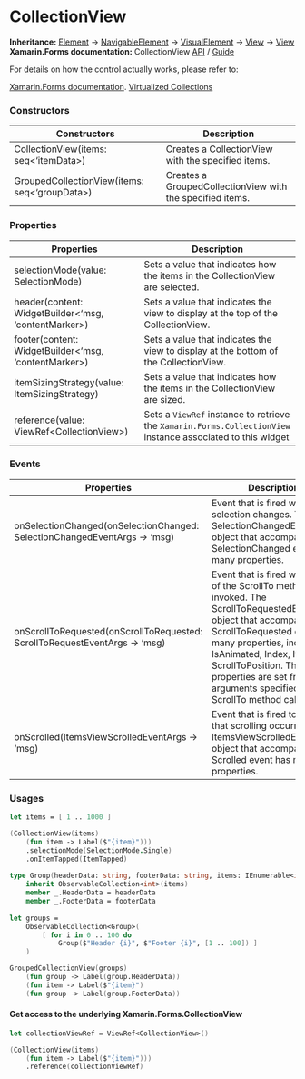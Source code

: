 # CollectionView

**Inheritance:** [Element](https://docs.fabulous.dev/v2/api/controls/element/) -> [NavigableElement](https://docs.fabulous.dev/v2/api/navigable-element/) -> [VisualElement](https://docs.fabulous.dev/v2/api/visual-element/) -> [View](https://docs.fabulous.dev/v2/api/view/) -> [View](https://docs.fabulous.dev/v2/api/collections/items-view/)\
**Xamarin.Forms documentation:** CollectionView [API](https://docs.microsoft.com/en-us/dotnet/api/xamarin.forms.collectionview) / [Guide](https://docs.microsoft.com/en-us/xamarin/xamarin-forms/user-interface/collectionview)

For details on how the control actually works, please refer to:

[Xamarin.Forms documentation](https://docs.microsoft.com/en-us/xamarin/xamarin-forms/user-interface/collectionview). [Virtualized Collections](https://docs.fabulous.dev/v2/architecture/virtualized-collections/)

### Constructors&#x20;

| Constructors                                  | Description                                               |
| --------------------------------------------- | --------------------------------------------------------- |
| CollectionView(items: seq<‘itemData>)         | Creates a CollectionView with the specified items.        |
| GroupedCollectionView(items: seq<‘groupData>) | Creates a GroupedCollectionView with the specified items. |

### Properties&#x20;

| Properties                                           | Description                                                                                                 |
| ---------------------------------------------------- | ----------------------------------------------------------------------------------------------------------- |
| selectionMode(value: SelectionMode)                  | Sets a value that indicates how the items in the CollectionView are selected.                               |
| header(content: WidgetBuilder<‘msg, ‘contentMarker>) | Sets a value that indicates the view to display at the top of the CollectionView.                           |
| footer(content: WidgetBuilder<‘msg, ‘contentMarker>) | Sets a value that indicates the view to display at the bottom of the CollectionView.                        |
| itemSizingStrategy(value: ItemSizingStrategy)        | Sets a value that indicates how the items in the CollectionView are sized.                                  |
| reference(value: ViewRef\<CollectionView>)           | Sets a `ViewRef` instance to retrieve the `Xamarin.Forms.CollectionView` instance associated to this widget |

### Events&#x20;

| Properties                                                                 | Description                                                                                                                                                                                                                                                                                                           |
| -------------------------------------------------------------------------- | --------------------------------------------------------------------------------------------------------------------------------------------------------------------------------------------------------------------------------------------------------------------------------------------------------------------- |
| onSelectionChanged(onSelectionChanged: SelectionChangedEventArgs -> ‘msg)  | Event that is fired when the selection changes. The SelectionChangedEventArgs object that accompanies the SelectionChanged event has many properties.                                                                                                                                                                 |
| onScrollToRequested(onScrollToRequested: ScrollToRequestEventArgs -> ‘msg) | Event that is fired when one of the ScrollTo methods is invoked. The ScrollToRequestedEventArgs object that accompanies the ScrollToRequested event has many properties, including IsAnimated, Index, Item, and ScrollToPosition. These properties are set from the arguments specified in the ScrollTo method calls. |
| onScrolled(ItemsViewScrolledEventArgs -> ‘msg)                             | Event that is fired to indicate that scrolling occurred. The ItemsViewScrolledEventArgs object that accompanies the Scrolled event has many properties.                                                                                                                                                               |

### Usages&#x20;

```fsharp
let items = [ 1 .. 1000 ]

(CollectionView(items)
    (fun item -> Label($"{item}")))
    .selectionMode(SelectionMode.Single)
    .onItemTapped(ItemTapped)
    
type Group(headerData: string, footerData: string, items: IEnumerable<int>) =
    inherit ObservableCollection<int>(items)
    member _.HeaderData = headerData
    member _.FooterData = footerData
    
let groups =
    ObservableCollection<Group>(
        [ for i in 0 .. 100 do
            Group($"Header {i}", $"Footer {i}", [1 .. 100]) ]
    )

GroupedCollectionView(groups)
    (fun group -> Label(group.HeaderData))
    (fun item -> Label($"{item}")
    (fun group -> Label(group.FooterData))
```

#### Get access to the underlying Xamarin.Forms.CollectionView&#x20;

```fsharp
let collectionViewRef = ViewRef<CollectionView>()

(CollectionView(items)
    (fun item -> Label($"{item}")))
    .reference(collectionViewRef)
```
